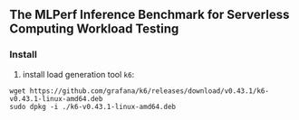 ## The MLPerf Inference Benchmark for Serverless Computing Workload Testing

### Install 
1. install load generation tool `k6`:
```
wget https://github.com/grafana/k6/releases/download/v0.43.1/k6-v0.43.1-linux-amd64.deb
sudo dpkg -i ./k6-v0.43.1-linux-amd64.deb
```

